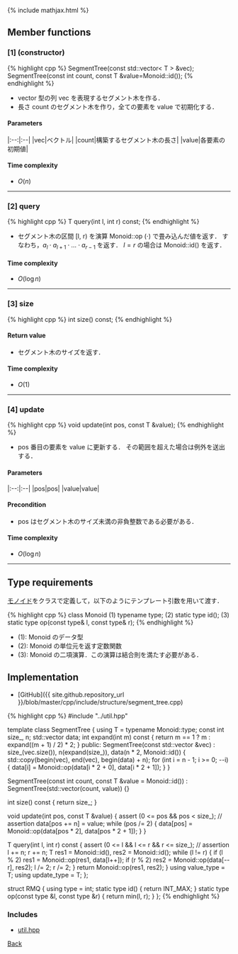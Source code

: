{% include mathjax.html %}

## Member functions

### [1] (constructor)
{% highlight cpp %}
SegmentTree(const std::vector< T > &vec);
SegmentTree(const int count, const T &value=Monoid::id());
{% endhighlight %}

- vector 型の列 vec を表現するセグメント木を作る．
- 長さ count のセグメント木を作り，全ての要素を value で初期化する．

#### Parameters

|:--:|:--|
|vec|ベクトル|
|count|構築するセグメント木の長さ|
|value|各要素の初期値|

#### Time complexity

- $O(n)$

---------------------------------------

### [2] query
{% highlight cpp %}
T query(int l, int r) const;
{% endhighlight %}

- セグメント木の区間 [l, r) を演算 Monoid::op ($\cdot$) で畳み込んだ値を返す． すなわち，$a_l \cdot a_{l+1} \cdot \ldots \cdot a_{r-1}$ を返す． $l = r$ の場合は Monoid::id() を返す．

#### Time complexity

- $O(\log n)$

---------------------------------------

### [3] size
{% highlight cpp %}
int size() const;
{% endhighlight %}


#### Return value

- セグメント木のサイズを返す．

#### Time complexity

- $O(1)$

---------------------------------------

### [4] update
{% highlight cpp %}
void update(int pos, const T &value);
{% endhighlight %}

- pos 番目の要素を value に更新する． その範囲を超えた場合は例外を送出する．

#### Parameters

|:--:|:--|
|pos|pos|
|value|value|

#### Precondition

- pos はセグメント木のサイズ未満の非負整数である必要がある．

#### Time complexity

- $O(\log n)$

---------------------------------------

## Type requirements

[モノイド](https://ja.wikipedia.org/wiki/モノイド)をクラスで定義して，以下のようにテンプレート引数を用いて渡す．

{% highlight cpp %}
class Monoid
(1) typename type;
(2) static type id();
(3) static type op(const type& l, const type& r);
{% endhighlight %}

- (1): Monoid のデータ型
- (2): Monoid の単位元を返す定数関数
- (3): Monoid の二項演算．この演算は結合則を満たす必要がある．

## Implementation

- [GitHub]({{ site.github.repository_url }}/blob/master/cpp/include/structure/segment_tree.cpp)

{% highlight cpp %}
#include "../util.hpp"

template <class Monoid>
class SegmentTree {
  using T = typename Monoid::type;
  const int size_, n;
  std::vector<T> data;
  int expand(int m) const { return m == 1 ? m : expand((m + 1) / 2) * 2; }
public:
  SegmentTree(const std::vector<T> &vec) :
    size_(vec.size()), n(expand(size_)), data(n * 2, Monoid::id()) {
    std::copy(begin(vec), end(vec), begin(data) + n);
    for (int i = n - 1; i >= 0; --i) {
      data[i] = Monoid::op(data[i * 2 + 0], data[i * 2 + 1]);
    }
  }

  SegmentTree(const int count, const T &value = Monoid::id()) :
    SegmentTree(std::vector<T>(count, value)) {}

  int size() const { return size_; }

  void update(int pos, const T &value) {
    assert (0 <= pos && pos < size_); // assertion
    data[pos += n] = value;
    while (pos /= 2) {
      data[pos] = Monoid::op(data[pos * 2], data[pos * 2 + 1]);
    }
  }

  T query(int l, int r) const {
    assert (0 <= l && l <= r && r <= size_); // assertion
    l += n; r += n;
    T res1 = Monoid::id(), res2 = Monoid::id();
    while (l != r) {
      if (l % 2) res1 = Monoid::op(res1, data[l++]);
      if (r % 2) res2 = Monoid::op(data[--r], res2);
      l /= 2; r /= 2;
    }
    return Monoid::op(res1, res2);
  }
  using value_type = T;
  using update_type = T;
};

struct RMQ {
  using type = int;
  static type id() { return INT_MAX; }
  static type op(const type &l, const type &r) { return min(l, r); }
};
{% endhighlight %}

### Includes

- [util.hpp](../util)

[Back](../..)
